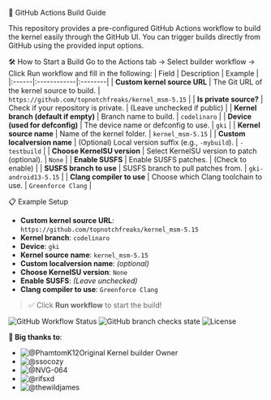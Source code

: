 🚀 GitHub Actions Build Guide

This repository provides a pre-configured GitHub Actions workflow to build the kernel easily through the GitHub UI.
You can trigger builds directly from GitHub using the provided input options.

🛠 How to Start a Build
Go to the Actions tab → Select builder workflow → Click Run workflow and fill in the following:
| Field | Description | Example |
|:------|:------------|:--------|
| **Custom kernel source URL** | The Git URL of the kernel source to build. | `https://github.com/topnotchfreaks/kernel_msm-5.15` |
| **Is private source?** | Check if your repository is private. | (Leave unchecked if public) |
| **Kernel branch (default if empty)** | Branch name to build. | `codelinaro` |
| **Device (used for defconfig)** | The device name or defconfig to use. | `gki` |
| **Kernel source name** | Name of the kernel folder. | `kernel_msm-5.15` |
| **Custom localversion name** | (Optional) Local version suffix (e.g., `-mybuild`). | `-testbuild` |
| **Choose KernelSU version** | Select KernelSU version to patch (optional). | `None` |
| **Enable SUSFS** | Enable SUSFS patches. | (Check to enable) |
| **SUSFS branch to use** | SUSFS branch to pull patches from. | `gki-android13-5.15` |
| **Clang compiler to use** | Choose which Clang toolchain to use. | `Greenforce Clang` |

📋 Example Setup

- **Custom kernel source URL**: `https://github.com/topnotchfreaks/kernel_msm-5.15`
- **Kernel branch**: `codelinaro`
- **Device**: `gki`
- **Kernel source name**: `kernel_msm-5.15`
- **Custom localversion name**: *(optional)*
- **Choose KernelSU version**: `None`
- **Enable SUSFS**: *(Leave unchecked)*
- **Clang compiler to use**: `Greenforce Clang`

> ✅ Click **Run workflow** to start the build!


![GitHub Workflow Status](https://img.shields.io/github/actions/workflow/status/topnotchfreaks/kernel_msm-5.15/builder.yml?branch=builder)
![GitHub branch checks state](https://img.shields.io/github/checks-status/topnotchfreaks/kernel_msm-5.15/builder?branch=builder)
![License](https://img.shields.io/github/license/topnotchfreaks/kernel_msm-5.15)

**🤝 Big thanks to**:
- ![@PhamtomK12](https://github.com/PhamtomK12)Original Kernel builder Owner
- ![@ssocozy](https://github.com/ssocozy)
- ![@NVG-064](https://github.com/NVG-064)
- ![@rifsxd](https://github.com/rifsxd)
- ![@thewildjames](https://github.com/thewildjames)
